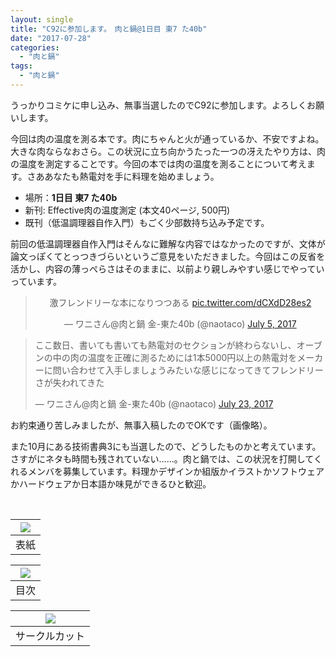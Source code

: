 ```yaml
---
layout: single
title: "C92に参加します。　肉と鍋@1日目 東7 た40b"
date: "2017-07-28"
categories: 
  - "肉と鍋"
tags: 
  - "肉と鍋"
---
```


うっかりコミケに申し込み、無事当選したのでC92に参加します。よろしくお願いします。

今回は肉の温度を測る本です。肉にちゃんと火が通っているか、不安ですよね。大きな肉ならなおさら。この状況に立ち向かうたった一つの冴えたやり方は、肉の温度を測定することです。今回の本では肉の温度を測ることについて考えます。さああなたも熱電対を手に料理を始めましょう。

- 場所：**1日目 東7 た40b**
- 新刊: Effective肉の温度測定 (本文40ページ, 500円)
- 既刊（低温調理器自作入門）もごく少部数持ち込み予定です。

前回の低温調理器自作入門はそんなに難解な内容ではなかったのですが、文体が論文っぽくてとっつきづらいというご意見をいただきました。今回はこの反省を活かし、内容の薄っぺらさはそのままに、以前より親しみやすい感じでやっていっています。

<blockquote class="twitter-tweet" data-lang="en"><p dir="ltr" lang="ja" style="text-align: center;">激フレンドリーな本になりつつある <a href="https://t.co/dCXdD28es2">pic.twitter.com/dCXdD28es2</a></p><p style="text-align: center;">— ワニさん@肉と鍋 金-東た40b (@naotaco) <a href="https://twitter.com/naotaco/status/882607799145873408">July 5, 2017</a></p></blockquote>

<script async src="//platform.twitter.com/widgets.js" charset="utf-8"></script>

<blockquote class="twitter-tweet" data-lang="en"><p dir="ltr" lang="ja">ここ数日、書いても書いても熱電対のセクションが終わらないし、オーブンの中の肉の温度を正確に測るためには1本5000円以上の熱電対をメーカーに問い合わせて入手しましょうみたいな感じになってきてフレンドリーさが失われてきた</p>— ワニさん@肉と鍋 金-東た40b (@naotaco) <a href="https://twitter.com/naotaco/status/889109250420506624">July 23, 2017</a></blockquote>

<script async src="//platform.twitter.com/widgets.js" charset="utf-8"></script>

お約束通り苦しみましたが、無事入稿したのでOKです（画像略）。

また10月にある技術書典3にも当選したので、どうしたものかと考えています。さすがにネタも時間も残されていない……。肉と鍋では、この状況を打開してくれるメンバを募集しています。料理かデザインか組版かイラストかソフトウェアかハードウェアか日本語か味見ができるひと歓迎。

 

| ![](https://blog.naotaco.com/assets/images/posts/2017/07/cover_-213x300.jpg) |
|:--:|
|  表紙 |

| ![](https://blog.naotaco.com/assets/images/posts/2017/07/toc-199x300.png) |
|:--:|
|  目次 |

| ![](https://blog.naotaco.com/assets/images/posts/2017/07/circle_cut_c92-211x300.jpg) |
|:--:|
|  サークルカット |
